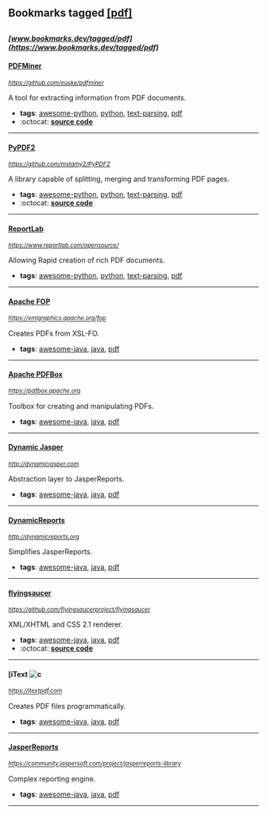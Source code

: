 ## Bookmarks tagged [[pdf]](https://www.bookmarks.dev?q=[pdf])

_<sup><sup>[www.bookmarks.dev/tagged/pdf](https://www.bookmarks.dev/tagged/pdf)</sup></sup>_
---
#### [PDFMiner](https://github.com/euske/pdfminer)
_<sup>https://github.com/euske/pdfminer</sup>_

A tool for extracting information from PDF documents.
* **tags**: [awesome-python](../tagged/awesome-python.md), [python](../tagged/python.md), [text-parsing](../tagged/text-parsing.md), [pdf](../tagged/pdf.md)
* :octocat: **[source code](https://github.com/euske/pdfminer)**
---
#### [PyPDF2](https://github.com/mstamy2/PyPDF2)
_<sup>https://github.com/mstamy2/PyPDF2</sup>_

A library capable of splitting, merging and transforming PDF pages.
* **tags**: [awesome-python](../tagged/awesome-python.md), [python](../tagged/python.md), [text-parsing](../tagged/text-parsing.md), [pdf](../tagged/pdf.md)
* :octocat: **[source code](https://github.com/mstamy2/PyPDF2)**
---
#### [ReportLab](https://www.reportlab.com/opensource/)
_<sup>https://www.reportlab.com/opensource/</sup>_

Allowing Rapid creation of rich PDF documents.
* **tags**: [awesome-python](../tagged/awesome-python.md), [python](../tagged/python.md), [text-parsing](../tagged/text-parsing.md), [pdf](../tagged/pdf.md)
---
#### [Apache FOP](https://xmlgraphics.apache.org/fop)
_<sup>https://xmlgraphics.apache.org/fop</sup>_

Creates PDFs from XSL-FO.
* **tags**: [awesome-java](../tagged/awesome-java.md), [java](../tagged/java.md), [pdf](../tagged/pdf.md)
---
#### [Apache PDFBox](https://pdfbox.apache.org)
_<sup>https://pdfbox.apache.org</sup>_

Toolbox for creating and manipulating PDFs.
* **tags**: [awesome-java](../tagged/awesome-java.md), [java](../tagged/java.md), [pdf](../tagged/pdf.md)
---
#### [Dynamic Jasper](http://dynamicjasper.com)
_<sup>http://dynamicjasper.com</sup>_

Abstraction layer to JasperReports.
* **tags**: [awesome-java](../tagged/awesome-java.md), [java](../tagged/java.md), [pdf](../tagged/pdf.md)
---
#### [DynamicReports](http://dynamicreports.org)
_<sup>http://dynamicreports.org</sup>_

Simplifies JasperReports.
* **tags**: [awesome-java](../tagged/awesome-java.md), [java](../tagged/java.md), [pdf](../tagged/pdf.md)
---
#### [flyingsaucer](https://github.com/flyingsaucerproject/flyingsaucer)
_<sup>https://github.com/flyingsaucerproject/flyingsaucer</sup>_

XML/XHTML and CSS 2.1 renderer.
* **tags**: [awesome-java](../tagged/awesome-java.md), [java](../tagged/java.md), [pdf](../tagged/pdf.md)
* :octocat: **[source code](https://github.com/flyingsaucerproject/flyingsaucer)**
---
#### [iText ![c](https://itextpdf.com)
_<sup>https://itextpdf.com</sup>_

Creates PDF files programmatically.
* **tags**: [awesome-java](../tagged/awesome-java.md), [java](../tagged/java.md), [pdf](../tagged/pdf.md)
---
#### [JasperReports](https://community.jaspersoft.com/project/jasperreports-library)
_<sup>https://community.jaspersoft.com/project/jasperreports-library</sup>_

Complex reporting engine.
* **tags**: [awesome-java](../tagged/awesome-java.md), [java](../tagged/java.md), [pdf](../tagged/pdf.md)
---
